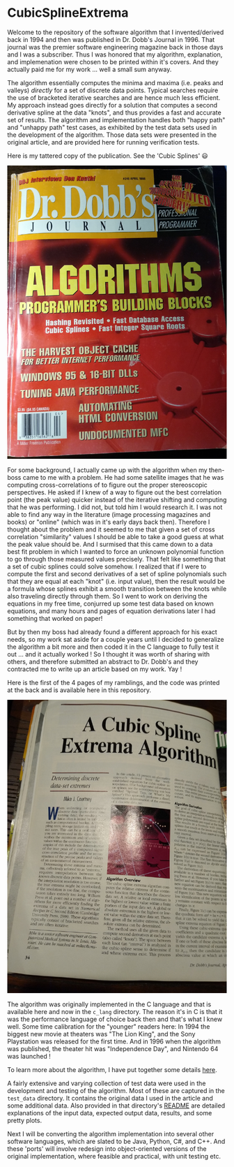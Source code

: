 # CubicSplineExtrema

Welcome to the repository of the software algorithm that I invented/derived back in 1994 and then was published in Dr. Dobb's Journal in 1996. That journal was the premier software engineering magazine back in those days and I was a subscriber. Thus I was honored that my algorithm, explanation, and implemenation were chosen to be printed within it's covers. And they actually paid me for my work ... well a small sum anyway.

The algorithm essentially computes the minima and maxima (i.e. peaks and valleys) *directly* for a set of discrete data points. Typical searches require the use of bracketed iterative searches and are hence much less efficient. My approach instead goes directly for a solution that computes a second derivative spline at the data "knots", and thus provides a fast and accurate set of results. The algorithm and implementation handles both "happy path" and "unhappy path" test cases, as exhibited by the test data sets used in the development of the algorithm. Those data sets were presented in the original article, and are provided here for running verification tests.

Here is my tattered copy of the publication. See the 'Cubic Splines' 😃

![My tattered copy of the publication](FrontCover.jpg)

For some background, I actually came up with the algorithm when my then-boss came to me with a problem. He had some satellite images that he was computing cross-correlations of to figure out the proper stereoscopic perspectives. He asked if I knew of a way to figure out the best correlation point (the peak value) quicker instead of the iterative shifting and computing that he was performing. I did not, but told him I would research it. I was not able to find any way in the literature (image processing magazines and books) or "online" (which was in it's early days back then). Therefore I thought about the problem and it seemed to me that given a set of cross correlation "similarity" values I should be able to take a good guess at what the peak value should be. And I surmised that this came down to a data best fit problem in which I wanted to force an unknown polynomial function to go through those measured values precisely. That felt like something that a set of cubic splines could solve somehow. I realized that if I were to compute the first and second derivatives of a set of spline polynomials such that they are equal at each "knot" (i.e. input value), then the result would be a formula whose splines exhibit a smooth transition between the knots while also traveling directly through them. So I went to work on deriving the equations in my free time, conjurred up some test data based on known equations, and many hours and pages of equation derivations later I had something that worked on paper!

But by then my boss had already found a different approach for his exact needs, so my work sat aside for a couple years until I decided to generalize the algorithm a bit more and then coded it in the C language to fully test it out ... and it actually worked ! So I thought it was worth of sharing with others, and therefore submitted an abstract to Dr. Dobb's and they contracted me to write up an article based on my work. Yay !

Here is the first of the 4 pages of my ramblings, and the code was printed at the back and is available here in this repository.

![The first page of the article](ArticleIntro.jpg) 

The algorithm was originally implemented in the C language and that is available here and now in the `c_lang` directory. The reason it's in C is that it was the performance language of choice back then and that's what I knew well. Some time calibration for the "younger" readers here: In 1994 the biggest new movie at theaters was "The Lion King", and the Sony Playstation was released for the first time. And in 1996 when the algorithm was published, the theater hit was "Independence Day", and Nintendo 64 was launched !

To learn more about the algorithm, I have put together some details [here](https://mikecsplayplace.github.io/CubicSplineExtrema/CubicSplineExtremaAlgorithm.html). 

A fairly extensive and varying collection of test data were used in the development and testing of the algorithm. Most of these are captured in the `test_data` directory. It contains the original data I used in the article and some additional data. Also provided in that directory's [README](./test_data/README.md) are detailed explanations of the input data, expected output data, results, and some pretty plots.

Next I will be converting the algorithm implementation into several other software languages, which are slated to be Java, Python, C#, and C++. And these 'ports' will involve redesign into object-oriented versions of the original implementation, where feasible and practical, with unit testing etc.
